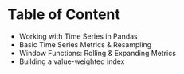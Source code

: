 # Table of Content 
* Working with Time Series in Pandas
* Basic Time Series Metrics & Resampling
* Window Functions: Rolling & Expanding Metrics
* Building a value-weighted index
